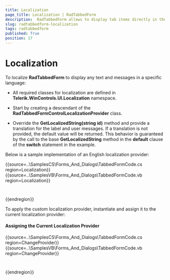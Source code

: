 ```yaml
---
title: Localization
page_title: Localization | RadTabbedForm
description:  RadTabbedForm allows to display tab items directly in the title bar  
slug: radtabbedform-localization
tags: radtabbedform
published: True
position: 17
---
```


# Localization

To localize __RadTabbedForm__ to display any text and messages in a specific language:

* All required classes for localization are defined in __Telerik.WinControls.UI.Localization__ namespace.

* Start by creating a descendant of the __RadTabbedFormControlLocalizationProvider__ class.

* Override the __GetLocalizedString(string id)__ method and provide a translation for the label and user messages. If a translation is not provided, the default value will be returned. This behavior is guaranteed by the call to the base __GetLocalizedString__ method in the __default__ clause of the __switch__ statement in the example.

Below is a sample implementation of an English localization provider:

{{source=..\SamplesCS\Forms_And_Dialogs\TabbedFormCode.cs region=Localization}} 
{{source=..\SamplesVB\Forms_And_Dialogs\TabbedFormCode.vb region=Localization}}
````C#
````
````VB.NET
```` 

{{endregion}} 

To apply the custom localization provider, instantiate and assign it to the current localization provider:

#### Assigning the Current Localization Provider

{{source=..\SamplesCS\Forms_And_Dialogs\TabbedFormCode.cs region=ChangeProvider}} 
{{source=..\SamplesVB\Forms_And_Dialogs\TabbedFormCode.vb region=ChangeProvider}}
````C#
````
````VB.NET
```` 

{{endregion}} 